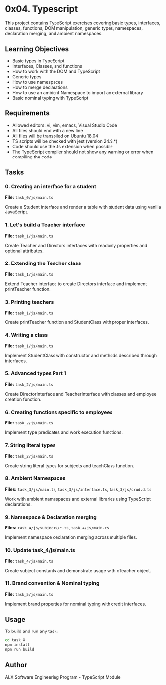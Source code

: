 # 0x04. Typescript

This project contains TypeScript exercises covering basic types, interfaces, classes, functions, DOM manipulation, generic types, namespaces, declaration merging, and ambient namespaces.

## Learning Objectives

- Basic types in TypeScript
- Interfaces, Classes, and functions
- How to work with the DOM and TypeScript
- Generic types
- How to use namespaces
- How to merge declarations
- How to use an ambient Namespace to import an external library
- Basic nominal typing with TypeScript

## Requirements

- Allowed editors: vi, vim, emacs, Visual Studio Code
- All files should end with a new line
- All files will be transpiled on Ubuntu 18.04
- TS scripts will be checked with jest (version 24.9.*)
- Code should use the .ts extension when possible
- The TypeScript compiler should not show any warning or error when compiling the code

## Tasks

### 0. Creating an interface for a student
**File:** `task_0/js/main.ts`

Create a Student interface and render a table with student data using vanilla JavaScript.

### 1. Let's build a Teacher interface
**File:** `task_1/js/main.ts`

Create Teacher and Directors interfaces with readonly properties and optional attributes.

### 2. Extending the Teacher class
**File:** `task_1/js/main.ts`

Extend Teacher interface to create Directors interface and implement printTeacher function.

### 3. Printing teachers
**File:** `task_1/js/main.ts`

Create printTeacher function and StudentClass with proper interfaces.

### 4. Writing a class
**File:** `task_1/js/main.ts`

Implement StudentClass with constructor and methods described through interfaces.

### 5. Advanced types Part 1
**File:** `task_2/js/main.ts`

Create DirectorInterface and TeacherInterface with classes and employee creation function.

### 6. Creating functions specific to employees
**File:** `task_2/js/main.ts`

Implement type predicates and work execution functions.

### 7. String literal types
**File:** `task_2/js/main.ts`

Create string literal types for subjects and teachClass function.

### 8. Ambient Namespaces
**Files:** `task_3/js/main.ts`, `task_3/js/interface.ts`, `task_3/js/crud.d.ts`

Work with ambient namespaces and external libraries using TypeScript declarations.

### 9. Namespace & Declaration merging
**Files:** `task_4/js/subjects/*.ts`, `task_4/js/main.ts`

Implement namespace declaration merging across multiple files.

### 10. Update task_4/js/main.ts
**File:** `task_4/js/main.ts`

Create subject constants and demonstrate usage with cTeacher object.

### 11. Brand convention & Nominal typing
**File:** `task_5/js/main.ts`

Implement brand properties for nominal typing with credit interfaces.

## Usage

To build and run any task:

```bash
cd task_X
npm install
npm run build
```

## Author

ALX Software Engineering Program - TypeScript Module
